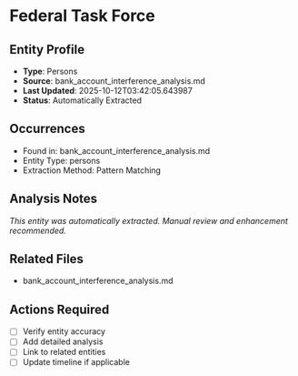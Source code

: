 # Federal Task Force

## Entity Profile
- **Type**: Persons
- **Source**: bank_account_interference_analysis.md
- **Last Updated**: 2025-10-12T03:42:05.643987
- **Status**: Automatically Extracted

## Occurrences
- Found in: bank_account_interference_analysis.md
- Entity Type: persons
- Extraction Method: Pattern Matching

## Analysis Notes
*This entity was automatically extracted. Manual review and enhancement recommended.*

## Related Files
- bank_account_interference_analysis.md

## Actions Required
- [ ] Verify entity accuracy
- [ ] Add detailed analysis
- [ ] Link to related entities
- [ ] Update timeline if applicable

